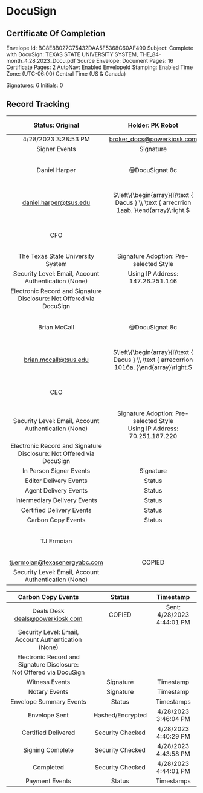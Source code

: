 # DocuSign 

## Certificate Of Completion

Envelope Id: BC8E8B027C75432DAA5F5368C60AF490
Subject: Complete with DocuSign: TEXAS STATE UNIVERSITY SYSTEM, THE_84-month_4.28.2023_Docu.pdf Source Envelope:
Document Pages: 16
Certificate Pages: 2
AutoNav: Enabled
Envelopeld Stamping: Enabled
Time Zone: (UTC-06:00) Central Time (US \& Canada)

Signatures: 6
Initials: 0

## Record Tracking

| Status: Original | Holder: PK Robot | Location: DocuSign |
| :--: | :--: | :--: |
| $4 / 28 / 2023$ 3:28:53 PM | broker_docs@powerkiosk.com |  |
| Signer Events | Signature | Timestamp |
| Daniel Harper | @DocuSignat 8c | Sent: 4/28/2023 3:46:04 PM |
| daniel.harper@tsus.edu | $\left\{\begin{array}{l}\text { Dacus } \\ \text { arrecrrion 1aab. }\end{array}\right.$ | Viewed: 4/28/2023 3:48:38 PM |
| CFO |  | Signed: 4/28/2023 3:55:52 PM |
| The Texas State University System | Signature Adoption: Pre-selected Style |  |
| Security Level: Email, Account Authentication (None) | Using IP Address: 147.26.251.146 |  |
| Electronic Record and Signature Disclosure: Not Offered via DocuSign |  |  |
| Brian McCall | @DocuSignat 8c | Sent: 4/28/2023 3:55:53 PM |
| brian.mccall@tsus.edu | $\left\{\begin{array}{l}\text { Dacus } \\ \text { arrecorrion 1016a. }\end{array}\right.$ | Resent: 4/28/2023 4:31:49 PM |
| CEO |  | Viewed: 4/28/2023 4:40:29 PM |
| Security Level: Email, Account Authentication (None) | Signature Adoption: Pre-selected Style <br> Using IP Address: 70.251.187.220 | Signed: 4/28/2023 4:43:58 PM |
| Electronic Record and Signature Disclosure: Not Offered via DocuSign |  |  |
| In Person Signer Events | Signature | Timestamp |
| Editor Delivery Events | Status | Timestamp |
| Agent Delivery Events | Status | Timestamp |
| Intermediary Delivery Events | Status | Timestamp |
| Certified Delivery Events | Status | Timestamp |
| Carbon Copy Events | Status | Timestamp |
| TJ Ermoian |  | Sent: 4/28/2023 4:44:00 PM |
| tj.ermoian@texasenergyabc.com | COPIED |  |
| Security Level: Email, Account Authentication (None) |  |  |

| Carbon Copy Events | Status | Timestamp |
| :--: | :--: | :--: |
| Deals Desk deals@powerkiosk.com | COPIED | Sent: 4/28/2023 4:44:01 PM |
| Security Level: Email, Account Authentication (None) |  |  |
| Electronic Record and Signature Disclosure: <br> Not Offered via DocuSign |  |  |
| Witness Events | Signature | Timestamp |
| Notary Events | Signature | Timestamp |
| Envelope Summary Events | Status | Timestamps |
| Envelope Sent | Hashed/Encrypted | 4/28/2023 3:46:04 PM |
| Certified Delivered | Security Checked | 4/28/2023 4:40:29 PM |
| Signing Complete | Security Checked | 4/28/2023 4:43:58 PM |
| Completed | Security Checked | 4/28/2023 4:44:01 PM |
| Payment Events | Status | Timestamps |

